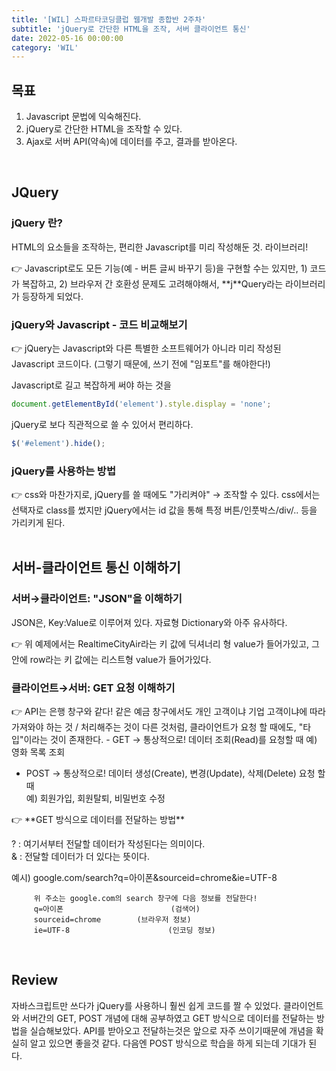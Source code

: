 ```yaml
---
title: '[WIL] 스파르타코딩클럽 웹개발 종합반 2주차'
subtitle: 'jQuery로 간단한 HTML을 조작, 서버 클라이언트 통신'
date: 2022-05-16 00:00:00
category: 'WIL'
---
```


## 목표

1. Javascript 문법에 익숙해진다.
2. jQuery로 간단한 HTML을 조작할 수 있다.
3. Ajax로 서버 API(약속)에 데이터를 주고, 결과를 받아온다.

<br/>

## **JQuery**

### jQuery 란?

HTML의 요소들을 조작하는, 편리한 Javascript를 미리 작성해둔 것. 라이브러리!

<aside>
👉 Javascript로도 모든 기능(예 - 버튼 글씨 바꾸기 등)을 구현할 수는 있지만, 
1) 코드가 복잡하고, 2) 브라우저 간 호환성 문제도 고려해야해서, **j**Query라는 라이브러리가 등장하게 되었다.

</aside>

### jQuery와 Javascript - 코드 비교해보기

<aside>
👉 jQuery는 Javascript와 다른 특별한 소프트웨어가 아니라 미리 작성된 Javascript 코드이다. (그렇기 때문에, 쓰기 전에 "임포트"를 해야한다!)

</aside>

Javascript로 길고 복잡하게 써야 하는 것을

```jsx
document.getElementById('element').style.display = 'none';
```

jQuery로 보다 직관적으로 쓸 수 있어서 편리하다.

```jsx
$('#element').hide();
```

### jQuery를 사용하는 방법

<aside>
👉 css와 마찬가지로, jQuery를 쓸 때에도 "가리켜야" → 조작할 수 있다.
css에서는 선택자로 class를 썼지만 jQuery에서는 id 값을 통해 특정 버튼/인풋박스/div/.. 등을 가리키게 된다.

</aside>

<br/>

## **서버-클라이언트 통신 이해하기**

### 서버→클라이언트: "JSON"을 이해하기

JSON은, Key:Value로 이루어져 있다. 자료형 Dictionary와 아주 유사하다.

<aside>
👉 위 예제에서는 RealtimeCityAir라는 키 값에 딕셔너리 형 value가 들어가있고, 그 안에 row라는 키 값에는 리스트형 value가 들어가있다.

</aside>

### 클라이언트→서버: GET 요청 이해하기

<aside>
👉 API는 은행 창구와 같다!  
같은 예금 창구에서도 개인 고객이냐 기업 고객이냐에 따라 가져와야 하는 것 / 처리해주는 것이 다른 것처럼, 클라이언트가 요청 할 때에도, "타입"이라는 것이 존재한다.  
- GET → 통상적으로! 데이터 조회(Read)를 요청할 때  
  예) 영화 목록 조회

- POST → 통상적으로! 데이터 생성(Create), 변경(Update), 삭제(Delete) 요청 할 때  
  예) 회원가입, 회원탈퇴, 비밀번호 수정

</aside>

<aside>
👉 **GET 방식으로 데이터를 전달하는 방법**

? : 여기서부터 전달할 데이터가 작성된다는 의미이다.  
& : 전달할 데이터가 더 있다는 뜻이다.

예시) google.com/search?q=아이폰&sourceid=chrome&ie=UTF-8

         위 주소는 google.com의 search 창구에 다음 정보를 전달한다!
         q=아이폰                        (검색어)
         sourceid=chrome        (브라우저 정보)
         ie=UTF-8                      (인코딩 정보)

</aside>

<br/>

## Review

자바스크립트만 쓰다가 jQuery를 사용하니 훨씬 쉽게 코드를 짤 수 있었다. 클라이언트와 서버간의 GET, POST 개념에 대해 공부하였고 GET 방식으로 데이터를 전달하는 방법을 실습해보았다. API를 받아오고 전달하는것은 앞으로 자주 쓰이기때문에 개념을 확실히 알고 있으면 좋을것 같다. 다음엔 POST 방식으로 학습을 하게 되는데 기대가 된다.
